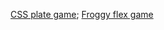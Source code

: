 [CSS plate game](https://github.com/Monther-Alomari/HtmlCssTask/blob/main/selectors.JPG);
[Froggy flex game ](https://github.com/Monther-Alomari/HtmlCssTask/blob/main/flexbox.JPG)
